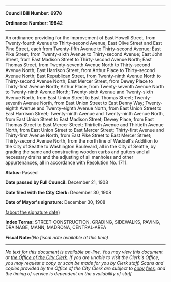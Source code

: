 

********

**Council Bill Number: 6978**
   
**Ordinance Number: 19842**
********

 An ordinance providing for the improvement of East Howell Street, from Twenty-fourth Avenue to Thirty-second Avenue, East Olive Street and East Pine Street, each from Twenty-fifth Avenue to Thirty-second Avenue; East Pike Street, from Twenty-sixth Avenue to Thirty-second Avenue; East John Street, from East Madison Street to Thirty-second Avenue North; East Thomas Street, from Twenty-seventh Avenue North to Thirty-second Avenue North; East Harrison Street, from Arthur Place to Thirty-second Avenue North; East Republican Street, from Twenty-ninth Avenue North to Thirty-second Avenue North; East Mercer Street, from Dewey Place to Thirty-first Avenue North; Arthur Place, from Twenty-seventh Avenue North to Twenty-ninth Avenue North; Twenty-sixth Avenue and Twenty-sixth Avenue North, from East Union Street to East Thomas Street; Twenty-seventh Avenue North, from East Union Street to East Denny Way; Twenty-eighth Avenue and Twenty-eighth Avenue North, from East Union Street to East Harrison Street; Twenty-ninth Avenue and Twenty-ninth Avenue North, from East Union Street to East Madison Street; Dewey Place, from East Thomas Street to East Mercer Street; Thirtieth Avenue and Thirtieth Avenue North, from East Union Street to East Mercer Street; Thirty-first Avenue and Thirty-first Avenue North, from East Pike Street to East Mercer Street; Thirty-second Avenue North, from the north line of Waddell's Addition to the City of Seattle to Washington Boulevard, all in the City of Seattle, by grading the same and constructing wooden curbs and gutters and all necessary drains and the adjusting of all manholes and other appurtenances, all in accordance with Resolution No. 1711.

**Status:** Passed
   
**Date passed by Full Council:** December 21, 1908
   
**Date filed with the City Clerk:** December 30, 1908
   
**Date of Mayor's signature:** December 30, 1908
   
[(about the signature date)](/~public/approvaldate.htm)
   
   
   
   
**Index Terms:** STREET-CONSTRUCTION, GRADING, SIDEWALKS, PAVING, DRAINAGE, MANN, MADRONA, CENTRAL-AREA

**Fiscal Note:**_(No fiscal note available at this time)_
********

_No text for this document is available on-line. You may view this document at [the Office of the City Clerk](http://www.seattle.gov/leg/clerk/contactUs.htm). If you are unable to visit the Clerk's Office, you may request a copy or scan be made for you by Clerk staff. Scans and copies provided by the Office of the City Clerk are subject to [copy fees](http://clerk.seattle.gov/~public/clerkfees.htm), and the timing of service is dependent on the availability of staff._

